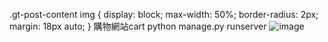 .gt-post-content img {
    display: block;
    max-width: 50%;
    border-radius: 2px;
    margin: 18px auto;
}
購物網站cart
python manage.py runserver
![image](https://github.com/jason82603/Django_shop/assets/39587624/6dc92848-1849-4607-b572-9c42d982c0ca)

